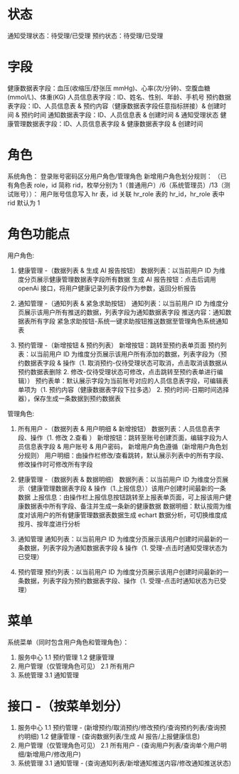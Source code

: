 # 状态

通知受理状态：待受理/已受理
预约状态：待受理/已受理

# 字段

健康数据表字段：血压(收缩压/舒张压 mmHg)、心率(次/分钟)、空腹血糖(mmol/L)、体重(KG)
人员信息表字段：ID、姓名、性别、年龄、手机号
预约数据表字段：ID、人员信息表 & 预约内容（健康数据表字段任意指标拼接）& 创建时间 & 预约时间
通知数据表字段：ID、人员信息表 & 创建时间 & 通知受理状态
健康管理数据表字段：ID、人员信息表字段 & 健康数据表字段 & 创建时间

# 角色

系统角色： 登录账号密码区分用户角色/管理角色
新增用户角色划分规则：
（已有角色表 role，id 简称 rid，枚举分别为 1（普通用户）/6（系统管理员）/13（测试账号））：
用户账号信息写入 hr 表，id 关联 hr_role 表的 hr_id，hr_role 表中 rid 默认为 1

# 角色功能点

用户角色:

1.  健康管理 -（数据列表 & 生成 AI 报告按钮）
    数据列表：以当前用户 ID 为维度分页展示健康管理数据表字段所有数据
    生成 AI 报告按钮：点击后调用 openAi 接口，将用户健康记录列表字段作为参数，返回分析报告

2.  通知管理 -（通知列表 & 紧急求助按钮）
    通知列表：以当前用户 ID 为维度分页展示该用户所有推送的数据，列表字段为通知数据表字段
    推送内容：通知数据表所有字段
    紧急求助按钮-系统一键求助按钮推送数据至管理角色系统通知表

3.  预约管理 -（新增按钮 & 预约列表）
    新增按钮：跳转至预约表单页面
    预约列表：以当前用户 ID 为维度分页展示该用户所有添加的数据，列表字段为（预约数据表字段 & 操作（1. 取消预约-仅待受理状态可取消，点击取消该数据从预约数据表删除 2. 修改-仅待受理状态可修改，点击跳转至预约表单进行编辑））
    预约表单：默认展示字段为当前账号对应的人员信息表字段，可编辑表单项为（1. 预约内容（健康数据表字段下拉多选） 2. 预约时间-日期时间选择器），保存生成一条数据到预约数据表

管理角色:

1. 所有用户 -（数据列表 & 用户明细 & 新增按钮）
   数据列表：人员信息表字段、操作（1. 修改 2.查看 ）
   新增按钮：跳转至账号创建页面，编辑字段为人员信息表字段 & 用户账号 & 用户密码， 新增用户角色遵循（新增用户角色划分规则）
   用户明细：由操作栏修改/查看跳转，默认展示列表中的所有字段、修改操作时可修改所有字段

2. 健康管理 -（数据列表 & 数据明细）
   数据列表：以当前用户 ID 为维度分页展示（健康管理数据表字段 & 操作（1.上报信息））该用户创建时间最新的一条数据
   上报信息：由操作栏上报信息按钮跳转至上报表单页面，可上报该用户健康数据表中所有字段、备注并生成一条新的健康数据
   数据明细：默认按周为维度对该用户的所有健康管理数据表数据生成 echart 数据分析，可切换维度成按月、按年度进行分析

3. 通知管理
   通知列表：以当前用户 ID 为维度分页展示该用户创建时间最新的一条数据，列表字段为通知数据表字段 & 操作（1. 受理-点击时通知受理状态为已受理）

4. 预约管理
   预约列表：以当前用户 ID 为维度分页展示该用户创建时间最新的一条数据，列表字段为预约数据表字段、操作（1. 受理-点击时通知状态为已受理）

# 菜单

系统菜单（同时包含用户角色和管理角色）：

1.  服务中心
    1.1 预约管理
    1.2 健康管理
2.  用户管理（仅管理角色可见）
    2.1 所有用户
3.  系统管理
    3.1 通知管理

# 接口 -（按菜单划分）

1.  服务中心
    1.1 预约管理 - (新增预约/取消预约/修改预约/查询预约列表/查询预约明细)
    1.2 健康管理 - (查询数据列表/生成 AI 报告/上报健康信息)
2.  用户管理（仅管理角色可见）
    2.1 所有用户 - (查询用户列表/查询单个用户明细/新增用户/修改用户)
3.  系统管理
    3.1 通知管理 - (查询通知列表/新增通知推送内容/修改通知推送状态)
